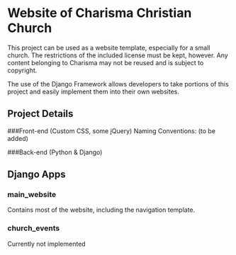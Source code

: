 # Website of Charisma Christian Church
This project can be used as a website template, especially for a small church. The restrictions of the included license must be kept, however. Any content belonging to Charisma may not be reused and is subject to copyright.

The use of the Django Framework allows developers to take portions of this project and easily implement them into their own websites.

## Project Details
###Front-end (Custom CSS, some jQuery)
Naming Conventions: (to be added)

###Back-end (Python & Django)

## Django Apps
### main_website
Contains most of the website, including the navigation template.
### church_events
Currently not implemented
